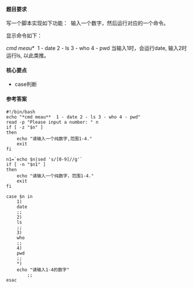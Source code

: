 #### 题目要求
写一个脚本实现如下功能：  
输入一个数字，然后运行对应的一个命令。

显示命令如下：

*cmd meau**  1 - date 2 - ls 3 - who 4 - pwd
当输入1时，会运行date, 输入2时运行ls, 以此类推。

#### 核心要点
* case判断

#### 参考答案
```
#!/bin/bash
echo "*cmd meau**  1 - date 2 - ls 3 - who 4 - pwd"
read -p "Please input a number: " n
if [ -z "$n" ]
then
    echo "请输入一个纯数字,范围1-4."
    exit
fi

n1=`echo $n|sed 's/[0-9]//g'`
if [ -n "$n1" ]
then
    echo "请输入一个纯数字，范围1-4."
    exit
fi

case $n in 
    1)
	date
	;;
    2)
	ls
	;;
    3)
	who
	;;
    4)
	pwd
	;;
    *)
	echo "请输入1-4的数字"
        ;;
esac

```